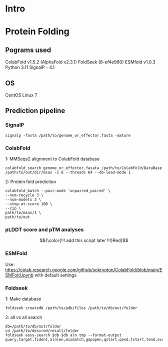 # Intro






# Protein Folding

## Pograms used
ColabFold v1.5.2 (AlphaFold v2.3.1)
FoldSeek (8-ef4e960)
ESMfold v1.0.3
Python 3.11
SignalP - 4.1

## OS
CentOS Linux 7

## Prediction pipeline
### SignalP
```
signalp -fasta /path/to/genome_or_effector.fasta -mature
```


### ColabFold
1: MMSeqs2 alignment to ColabFold database

```
colabfold_search genome_or_effector.fasata /path/to/ColabFold/DataBase /path/to/out/dir/msas -s 6 --threads 64 --db-load-mode 1
```


2: Protein fold prediction

```
colabfold_batch --pair-mode 'unpaired_paired' \
--num-recycle 3 \
--num-models 3 \
--stop-at-score 100 \
--zip \
path/to/msas/1 \
path/to/out
```

### pLDDT score and pTM analyses

$${\color{!!! add this script later !!!}Red}$$




### ESMFold
Use: https://colab.research.google.com/github/sokrypton/ColabFold/blob/main/ESMFold.ipynb with default settings

### Foldseek
1: Make database
```
foldseek createdb /path/to/pdb/files /path/to/db/out/folder
```

2: all vs all search 
```
db=/path/to/db/out/folder
cd /path/to/desired/result/folder
foldseek easy-search $db $db aln tmp --format-output query,target,fident,alnlen,mismatch,gapopen,qstart,qend,tstart,tend,evalue,bits,lddt,prob,pident,alntmscore,qtmscore,ttmscore,u
```










